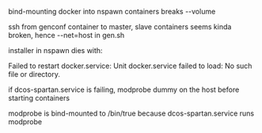 bind-mounting docker into nspawn containers breaks --volume

ssh from genconf container to master, slave containers seems kinda broken, hence --net=host in gen.sh

installer in nspawn dies with:

Failed to restart docker.service: Unit docker.service failed to load: No such file or directory.

if dcos-spartan.service is failing, modprobe dummy on the host before starting containers

modprobe is bind-mounted to /bin/true because dcos-spartan.service runs modprobe
